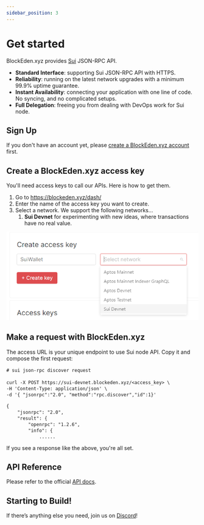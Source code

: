 ```yaml
---
sidebar_position: 3
---
```


# Get started

BlockEden.xyz provides [Sui](https://sui.io/) JSON-RPC API.

* **Standard Interface**: supporting Sui JSON-RPC API with HTTPS.
* **Reliability**: running on the latest network upgrades with a minimum 99.9%
  uptime guarantee.
* **Instant Availability**: connecting your application with one line of code. No
  syncing, and no complicated setups.
* **Full Delegation**: freeing you from dealing with DevOps work for Sui node.


## Sign Up

If you don't have an account yet, please [create a BlockEden.xyz account](https://blockeden.xyz/dash/sign-up/) first.

## Create a BlockEden.xyz access key

You'll need access keys to call our APIs. Here is how to get them.

1. Go to https://blockeden.xyz/dash/
2. Enter the name of the access key you want to create.
3. Select a network. We support the following networks...
   1. **Sui Devnet** for experimenting with new ideas, where transactions have no real value.


![image info](./img/create_sui_access_key.png)

## Make a request with BlockEden.xyz

The access URL is your unique endpoint to use Sui node API. Copy it and
compose the first request:
```
# sui json-rpc discover request

curl -X POST https://sui-devnet.blockeden.xyz/<access_key> \
-H 'Content-Type: application/json' \
-d '{ "jsonrpc":"2.0", "method":"rpc.discover","id":1}'
```

```
{
    "jsonrpc": "2.0",
    "result": {
        "openrpc": "1.2.6",
        "info": {
            ......
```
If you see a response like the above, you're all set.

## API Reference

Please refer to the official
[API docs](https://docs.sui.io/sui-jsonrpc).

## Starting to Build!

If there’s anything else you need, join us on
[Discord](https://discord.gg/GqzTYQ4YNa)!
